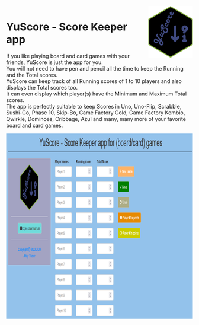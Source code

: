 <img src="www/YuScore-logo.png" align="right" width=120 height=139 alt="" />

# YuScore - Score Keeper app
If you like playing board and card games with your friends, YuScore is just the app for you.\
You will not need to have pen and pencil all the time to keep the Running and the Total scores.\
YuScore can keep track of all Running scores of 1 to 10 players and also displays the Total scores too.\
It can even display which player(s) have the Minimum and Maximum Total scores.\
The app is perfectly suitable to keep Scores in Uno, Uno-Flip, Scrabble, Sushi-Go, Phase 10, Skip-Bo, Game Factory Gold, Game Factory Kombio, Qwirkle, Dominoes, Cribbage, Azul and many, many more of your favorite board and card games.

<img src="user_interface.png" align="center" width=100% height=500 alt="" />
